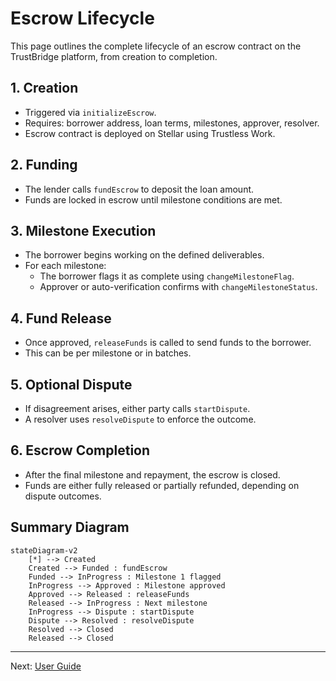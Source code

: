 # Escrow Lifecycle

This page outlines the complete lifecycle of an escrow contract on the TrustBridge platform, from creation to completion.

## 1. Creation

- Triggered via `initializeEscrow`.
- Requires: borrower address, loan terms, milestones, approver, resolver.
- Escrow contract is deployed on Stellar using Trustless Work.

## 2. Funding

- The lender calls `fundEscrow` to deposit the loan amount.
- Funds are locked in escrow until milestone conditions are met.

## 3. Milestone Execution

- The borrower begins working on the defined deliverables.
- For each milestone:
  - The borrower flags it as complete using `changeMilestoneFlag`.
  - Approver or auto-verification confirms with `changeMilestoneStatus`.

## 4. Fund Release

- Once approved, `releaseFunds` is called to send funds to the borrower.
- This can be per milestone or in batches.

## 5. Optional Dispute

- If disagreement arises, either party calls `startDispute`.
- A resolver uses `resolveDispute` to enforce the outcome.

## 6. Escrow Completion

- After the final milestone and repayment, the escrow is closed.
- Funds are either fully released or partially refunded, depending on dispute outcomes.

## Summary Diagram

```mermaid
stateDiagram-v2
    [*] --> Created
    Created --> Funded : fundEscrow
    Funded --> InProgress : Milestone 1 flagged
    InProgress --> Approved : Milestone approved
    Approved --> Released : releaseFunds
    Released --> InProgress : Next milestone
    InProgress --> Dispute : startDispute
    Dispute --> Resolved : resolveDispute
    Resolved --> Closed
    Released --> Closed
```

---

Next: [User Guide](user-guide.md)